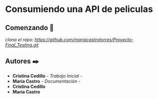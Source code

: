 
# Consumiendo una API de peliculas
## Comenzando 🚀
*clona el repo:* *https://github.com/mariacastrotorres/Proyecto-Final_Testing.git*

## Autores ✒️

* **Cristina Cedillo** - *Trabajo Inicial* -
* **Maria Castro** - *Documentación* -
* **Cristina Cedillo** 
* **Maria Castro** 
